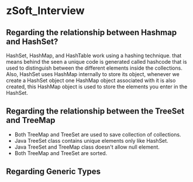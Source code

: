 # zSoft_Interview

## Regarding the relationship between Hashmap and HashSet?

HashSet, HashMap, and HashTable work using a hashing technique. that means behind the seen a unique code is generated called hashcode that is used to distinguish between the different elements inside the collections.
Also, HashSet uses HashMap internally to store its object, whenever we create a HashSet object one HashMap object associated with it is also created, this HashMap object is used to store the elements you enter in the HashSet.

## Regarding the relationship between the TreeSet and TreeMap
+ Both TreeMap and TreeSet are used to save collection of collections.
+ Java TreeSet class contains unique elements only like HashSet.
+ Java TreeSet and TreeMap class doesn't allow null element.
+ Both TreeMap and TreeSet are sorted.

## Regarding Generic Types
